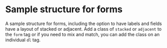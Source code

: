 Sample structure for forms
==========================

A sample structure for forms, including the option to have labels and fields have a layout of stacked or adjacent. Add a class of `stacked` or `adjacent` to the `form` tag or if you need to mix and match, you can add the class on an individual `dl` tag.

